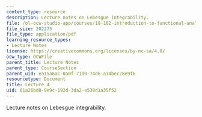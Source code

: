 ```yaml
---
content_type: resource
description: Lecture notes on Lebesgue integrability.
file: /ol-ocw-studio-app/courses/18-102-introduction-to-functional-analysis-spring-2009/61a26bd09e9c192d3da2e538d1a35f52_MIT18_102s09_lec04.pdf
file_size: 202275
file_type: application/pdf
learning_resource_types:
- Lecture Notes
license: https://creativecommons.org/licenses/by-nc-sa/4.0/
ocw_type: OCWFile
parent_title: Lecture Notes
parent_type: CourseSection
parent_uid: ea15a6ac-0a0f-71d0-74d6-a14bec28e9f6
resourcetype: Document
title: Lecture 4
uid: 61a26bd0-9e9c-192d-3da2-e538d1a35f52
---
```

Lecture notes on Lebesgue integrability.
